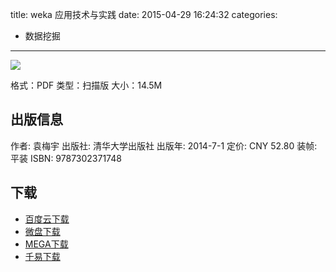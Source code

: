 title: weka 应用技术与实践
date: 2015-04-29 16:24:32
categories:
  - 数据挖掘
---

![](http://img3.douban.com/lpic/s27431845.jpg)

格式：PDF
类型：扫描版
大小：14.5M

<!--more-->

## 出版信息 ##

作者: 袁梅宇 
出版社: 清华大学出版社
出版年: 2014-7-1
定价: CNY 52.80
装帧: 平装
ISBN: 9787302371748

## 下载 ##

* [百度云下载](http://pan.baidu.com/s/1c04LjKs)
* [微盘下载](http://vdisk.weibo.com/s/aADaW4YROVRaA)
* [MEGA下载](https://mega.co.nz/#!SJN0WK6Y!2aJ3IDPtx24k4AZMH4seNEjgCEKlxgI1MiHdtjr1LdI)
* [千易下载](http://1000eb.com/1ggch)